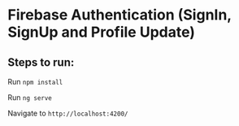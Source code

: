 # Firebase Authentication (SignIn, SignUp and Profile Update)

## Steps to run:
Run `npm install`

Run `ng serve`

Navigate to `http://localhost:4200/`


